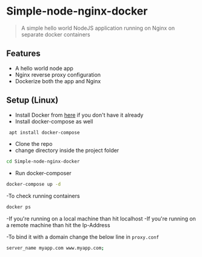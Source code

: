 # Simple-node-nginx-docker
>A simple hello world NodeJS application running on Nginx on separate docker containers

## Features
- A hello world node app
- Nginx reverse proxy configuration
- Dockerize both the app and Nginx

## Setup (Linux)
- Install Docker from [here](https://docs.docker.com/engine/install/ubuntu/) if you don't have it already 
- Install docker-compose as well
```sh
 apt install docker-compose
```
- Clone the repo
- change directory inside the project folder

```sh
cd Simple-node-nginx-docker
```

- Run docker-composer
```sh
docker-compose up -d
```
-To check running containers
```sh
docker ps
```
-If you're running on a local machine than hit localhost
-If you're running on a remote machine than hit the Ip-Address

-To bind it with a domain change the below line in `proxy.conf`
```sh
server_name myapp.com www.myapp.com;
```

